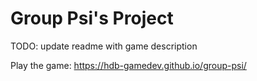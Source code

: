 # Group Psi's Project

TODO: update readme with game description

Play the game: https://hdb-gamedev.github.io/group-psi/
